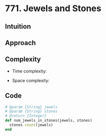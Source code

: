 # 771. Jewels and Stones

## Intuition

## Approach
<!-- Describe your approach to solving the problem. -->

## Complexity

- Time complexity:
<!-- Add your time complexity here, e.g. $$O(n)$$ -->

- Space complexity:
<!-- Add your space complexity here, e.g. $$O(n)$$ -->

## Code

```ruby
# @param {String} jewels
# @param {String} stones
# @return {Integer}
def num_jewels_in_stones(jewels, stones)
  stones.count(jewels)
end
```
